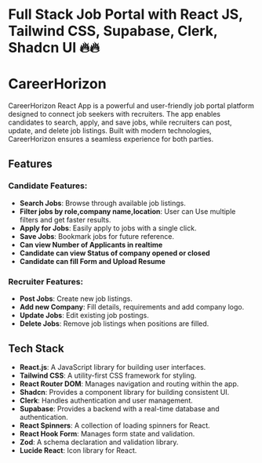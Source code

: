 # Full Stack Job Portal with React JS, Tailwind CSS, Supabase, Clerk, Shadcn UI 🔥🔥

# CareerHorizon
CareerHorizon React App is a powerful and user-friendly job portal platform designed to connect job seekers with recruiters. The app enables candidates to search, apply, and save jobs, while recruiters can post, update, and delete job listings. Built with modern technologies, CareerHorizon ensures a seamless experience for both parties.

## Features

### Candidate Features:
- **Search Jobs**: Browse through available job listings.
- **Filter jobs by role,company name,location**: User can Use multiple filters and get faster results.
- **Apply for Jobs**: Easily apply to jobs with a single click.
- **Save Jobs**: Bookmark jobs for future reference.
- **Can view Number of Applicants in realtime**
- **Candidate can view Status of company opened or closed**
- **Candidate can fill Form and Upload Resume**

### Recruiter Features:
- **Post Jobs**: Create new job listings.
- **Add new Company**: Fill details, requirements and add company logo.
- **Update Jobs**: Edit existing job postings.
- **Delete Jobs**: Remove job listings when positions are filled.

## Tech Stack

- **React.js**: A JavaScript library for building user interfaces.
- **Tailwind CSS**: A utility-first CSS framework for styling.
- **React Router DOM**: Manages navigation and routing within the app.
- **Shadcn**: Provides a component library for building consistent UI.
- **Clerk**: Handles authentication and user management.
- **Supabase**: Provides a backend with a real-time database and authentication.
- **React Spinners**: A collection of loading spinners for React.
- **React Hook Form**: Manages form state and validation.
- **Zod**: A schema declaration and validation library.
- **Lucide React**: Icon library for React.

